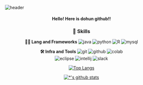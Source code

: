 ![header](https://capsule-render.vercel.app/api?type=rounded&color=gradient&text=%20Giveluck%20&)

<div align="center">

#### Hello! Here is dohun github!!


### 🦾 Skills
**🧑‍💻 Lang and Frameworks**
![java](https://img.shields.io/badge/java-ffffff.svg?&style=for-the-badge&logo=openjdk&logoColor=black)
![python](https://img.shields.io/badge/python-3776AB.svg?&style=for-the-badge&logo=python&logoColor=white)
![R](https://img.shields.io/badge/r-%23276DC3.svg?style=for-the-badge&logo=r&logoColor=white)
![mysql](https://img.shields.io/badge/mysql-4479A1.svg?&style=for-thebadge&logo=mysql&logoColor=white)

**🛠️ Infra and Tools**
![git](https://img.shields.io/badge/git-F05032.svg?&style=for-the-badge&logo=git&logoColor=white)
![github](https://img.shields.io/badge/github-181717.svg?&style=for-the-badge&logo=github&logoColor=white)
![colab](https://img.shields.io/badge/colab-F9AB00.svg?&style=for-the-badge&logo=googlecolab&logoColor=white)<br>
![eclipse](https://img.shields.io/badge/eclipse-2C2255.svg?&style=for-the-badge&logo=eclipseide&logoColor=white)
![intellij](https://img.shields.io/badge/intellij-000000.svg?&style=for-the-badge&logo=intellijidea&logoColor=white)
![slack](https://img.shields.io/badge/slack-4A154B.svg?&style=for-the-badge&logo=slack&logoColor=white)



[![Top Langs](https://github-readme-stats.vercel.app/api/top-langs/?username=giveluck)](https://github.com/giveluck/github-readme-stats)

[![*'s github stats](https://github-readme-stats.vercel.app/api?username=giveluck&show_icons=true&theme=radical)](https://github.com/giveluck)
</div>
